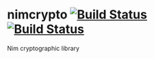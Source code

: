 # nimcrypto [![Build Status](https://travis-ci.org/cheatfate/nimcrypto.svg?branch=master)](https://travis-ci.org/cheatfate/nimcrypto) [![Build Status](https://ci.appveyor.com/api/projects/status/github/nimcrypto?branch=master&svg=true)](https://ci.appveyor.com/project/cheatfate/nimcrypto)

Nim cryptographic library
